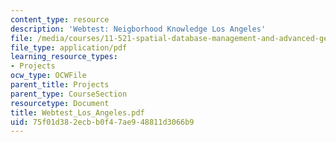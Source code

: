 ```yaml
---
content_type: resource
description: 'Webtest: Neigborhood Knowledge Los Angeles'
file: /media/courses/11-521-spatial-database-management-and-advanced-geographic-information-systems-spring-2003/75f01d382ecbb0f47ae948811d3066b9_Webtest_Los_Angeles.pdf
file_type: application/pdf
learning_resource_types:
- Projects
ocw_type: OCWFile
parent_title: Projects
parent_type: CourseSection
resourcetype: Document
title: Webtest_Los_Angeles.pdf
uid: 75f01d38-2ecb-b0f4-7ae9-48811d3066b9
---
```

